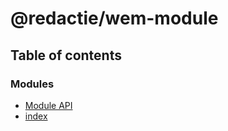 # @redactie/wem-module

## Table of contents

### Modules

- [Module API](../wiki/Module%20API)
- [index](../wiki/index)
